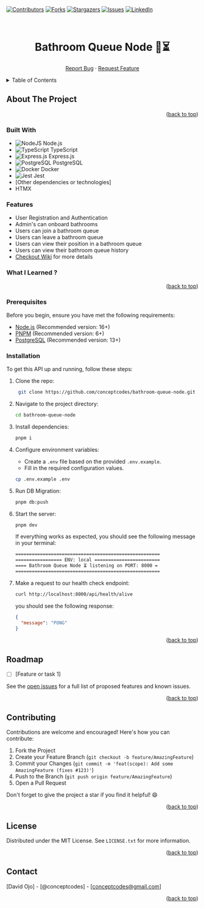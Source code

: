 <a name="readme-top"></a>

[![Contributors][contributors-shield]][contributors-url]
[![Forks][forks-shield]][forks-url]
[![Stargazers][stars-shield]][stars-url]
[![Issues][issues-shield]][issues-url]
[![LinkedIn][linkedin-shield]][linkedin-url]

<br />
<div align="center">
<h1 align="center">
  Bathroom Queue Node 🚽⏳
</h1>
  <p align="center">
    <a href="https://github.com/conceptcodes/bathroom-queue-node/issues">Report Bug</a>
    ·
    <a href="https://github.com/conceptcodes/bathroom-queue-node/issues">Request Feature</a>
  </p>
</div>

<details>
  <summary>Table of Contents</summary>
  <ol>
    <li>
      <a href="#about-the-project">About The Project</a>
      <ul>
        <li><a href="#built-with">Built With</a></li>
      </ul>
    </li>
    <li>
      <a href="#getting-started">Getting Started</a>
      <ul>
        <li><a href="#prerequisites">Prerequisites</a></li>
        <li><a href="#installation">Installation</a></li>
      </ul>
    </li>
    <li><a href="#roadmap">Roadmap</a></li>
    <li><a href="#contributing">Contributing</a></li>
    <li><a href="#license">License</a></li>
    <li><a href="#contact">Contact</a></li>
  </ol>
</details>

## About The Project

<p align="right">(<a href="#readme-top">back to top</a>)</p>

### Built With

- ![NodeJS [Node.js](https://nodejs.org/)](https://img.shields.io/badge/node.js-6DA55F?style=for-the-badge&logo=node.js&logoColor=white)
- ![TypeScript [TypeScript](https://www.typescriptlang.org/)](https://img.shields.io/badge/typescript-%23007ACC.svg?style=for-the-badge&logo=typescript&logoColor=white)
- ![Express.js [Express.js](https://expressjs.com/)](https://img.shields.io/badge/express.js-%23404d59.svg?style=for-the-badge&logo=express&logoColor=%2361DAFB)
- ![PostgreSQL [PostgreSQL](https://www.postgresql.org/)](https://img.shields.io/badge/postgresql-%23316192.svg?style=for-the-badge&logo=postgresql&logoColor=white)
- ![Docker [Docker](https://www.docker.com/)](https://img.shields.io/badge/docker-%230db7ed.svg?style=for-the-badge&logo=docker&logoColor=white)
- ![Jest [Jest](https://jestjs.io/)](https://img.shields.io/badge/-jest-%23C21325?style=for-the-badge&logo=jest&logoColor=white)
- [Other dependencies or technologies]
- HTMX

### Features

- User Registration and Authentication
- Admin's can onboard bathrooms
- Users can join a bathroom queue
- Users can leave a bathroom queue
- Users can view their position in a bathroom queue
- Users can view their bathroom queue history
- [Checkout Wiki](https://github.com/conceptcodes/bathroom-queue-node/wiki) for more details

### What I Learned ?


<p align="right">(<a href="#readme-top">back to top</a>)</p>

### Prerequisites

Before you begin, ensure you have met the following requirements:

- [Node.js](https://nodejs.org/) (Recommended version: 16+)
- [PNPM](https://pnpm.io/) (Recommended version: 6+)
- [PostgreSQL](https://www.postgresql.org/) (Recommended version: 13+)

### Installation

To get this API up and running, follow these steps:

1. Clone the repo:

   ```sh
    git clone https://github.com/conceptcodes/bathroom-queue-node.git
   ```

2. Navigate to the project directory:

   ```sh
   cd bathroom-queue-node
   ```

3. Install dependencies:

   ```sh
   pnpm i
   ```

4. Configure environment variables:

   - Create a `.env` file based on the provided `.env.example`.
   - Fill in the required configuration values.

   ```sh
   cp .env.example .env
   ```

5. Run DB Migration:

   ```sh
   pnpm db:push
   ```

6. Start the server:

   ```sh
   pnpm dev
   ```

   If everything works as expected, you should see the following message in your terminal:

   ```sh
   =====================================================
   ================= ENV: local ========================
   ==== Bathroom Queue Node ⏳ listening on PORT: 8000 =
   =====================================================
   ```

7. Make a request to our health check endpoint:

   ```sh
   curl http://localhost:8000/api/health/alive
   ```

   you should see the following response:

   ```json
   {
     "message": "PONG"
   }
   ```

<p align="right">(<a href="#readme-top">back to top</a>)</p>

## Roadmap

- [ ] [Feature or task 1]

See the [open issues](https://github.com/conceptcodes/bathroom-queue-node/issues) for a full list of proposed features and known issues.

<p align="right">(<a href="#readme-top">back to top</a>)</p>

## Contributing

Contributions are welcome and encouraged! Here's how you can contribute:

1. Fork the Project
2. Create your Feature Branch (`git checkout -b feature/AmazingFeature`)
3. Commit your Changes (`git commit -m 'feat(scope): Add some AmazingFeature (fixes #123)'`)
4. Push to the Branch (`git push origin feature/AmazingFeature`)
5. Open a Pull Request

Don't forget to give the project a star if you find it helpful! 😄

<p align="right">(<a href="#readme-top">back to top</a>)</p>

## License

Distributed under the MIT License. See `LICENSE.txt` for more information.

<p align="right">(<a href="#readme-top">back to top</a>)</p>

## Contact

[David Ojo] - [@conceptcodes] - [conceptcodes@gmail.com]


<p align="right">(<a href="#readme-top">back to top</a>)</p>

[contributors-shield]: https://img.shields.io/github/contributors/conceptcodes/bathroom-queue-node.svg?style=for-the-badge
[contributors-url]: https://github.com/conceptcodes/bathroom-queue-node/graphs/contributors
[forks-shield]: https://img.shields.io/github/forks/conceptcodes/bathroom-queue-node.svg?style=for-the-badge
[forks-url]: https://github.com/conceptcodes/bathroom-queue-node/network/members
[stars-shield]: https://img.shields.io/github/stars/conceptcodes/bathroom-queue-node.svg?style=for-the-badge
[stars-url]: https://github.com/conceptcodes/bathroom-queue-node/stargazers
[issues-shield]: https://img.shields.io/github/issues/conceptcodes/bathroom-queue-node.svg?style=for-the-badge
[issues-url]: https://github.com/conceptcodes/bathroom-queue-node/issues
[linkedin-shield]: https://img.shields.io/badge/-LinkedIn-black.svg?style=for-the-badge&logo=linkedin&colorB=555
[linkedin-url]: https://www.linkedin.com/in/david-ojo-66a12a147/
